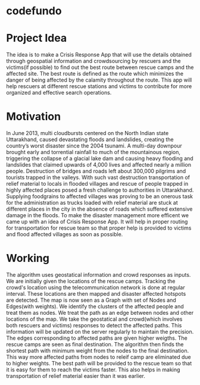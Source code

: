 # codefundo

# Project Idea
The idea is to make a Crisis Response App that will use the details obtained through geospatial information and crowdsourcing by rescuers and the victims(if possible) to find out the best route between rescue camps and the affected site. The best route is defined as the route which minimizes the danger of being affected by the calamity throughout the route. This app will help rescuers at different rescue stations and victims to contribute for more organized and effective search operations.

# Motivation
In June 2013, multi cloudbursts centered on the North Indian state Uttarakhand, caused devastating floods and landslides, creating the country’s worst disaster since the 2004 tsunami. A multi-day downpour brought early and torrential rainfall to much of the mountainous region, triggering the collapse of a glacial lake dam and causing heavy flooding and landslides that claimed upwards of 4,000 lives and affected nearly a million people. Destruction of bridges and roads left about 300,000 pilgrims and tourists trapped in the valleys. With such vast destruction transportation of relief material to locals in flooded villages and rescue of people trapped in highly affected places posed a fresh challenge to authorities in Uttarakhand. Supplying foodgrains to affected villages was proving to be an onerous task for the administration as trucks loaded with relief material are stuck at different places in the city in the absence of roads which suffered extensive damage in the floods. To make the disaster management more efficent we came up with an idea of Crisis Response App. It will help in proper routing for transportation for rescue team so that proper help is provided to victims and flood affected villages as soon as possible.


# Working
The algorithm uses geostatical information and crowd responses as inputs. We are initially given the locations of the rescue camps.
Tracking the crowd's location using the telecommunication network is done at regular interval. These locations are then mapped and disaster affected hotspots are detected. The map is now seen as a Graph with set of Nodes and Edges(with weights). We identify the clusters of the affected people and treat them as nodes. We treat the path as an edge between nodes and other locations of the map. We take the geostatical and crowd(which involves both rescuers and victims) responses to detect the affected paths. This information will be updated on the server regularly to maintain the precision. The edges corresponding to affected paths are given higher weigths. The rescue camps are seen as final destination. The algorithm then finds the shortest path with minimum weight from the nodes to the final destination. This way more affected paths from nodes to releif camp are eliminated due to higher weights.
The best path will be provided to the rescue team so that it is easy for them to reach the victims faster. This also helps in making transportation of relief material easier than it was earlier.
